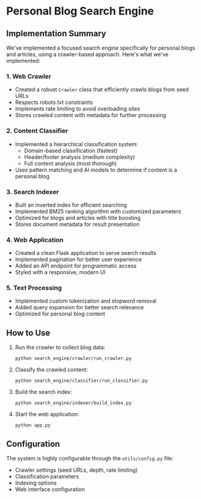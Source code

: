 # Personal Blog Search Engine

## Implementation Summary

We've implemented a focused search engine specifically for personal blogs and articles, using a crawler-based approach. Here's what we've implemented:

### 1. Web Crawler
- Created a robust `Crawler` class that efficiently crawls blogs from seed URLs
- Respects robots.txt constraints
- Implements rate limiting to avoid overloading sites
- Stores crawled content with metadata for further processing

### 2. Content Classifier
- Implemented a hierarchical classification system:
  - Domain-based classification (fastest)
  - Header/footer analysis (medium complexity)
  - Full content analysis (most thorough)
- Uses pattern matching and AI models to determine if content is a personal blog

### 3. Search Indexer
- Built an inverted index for efficient searching
- Implemented BM25 ranking algorithm with customized parameters
- Optimized for blogs and articles with title boosting
- Stores document metadata for result presentation

### 4. Web Application
- Created a clean Flask application to serve search results
- Implemented pagination for better user experience
- Added an API endpoint for programmatic access
- Styled with a responsive, modern UI

### 5. Text Processing
- Implemented custom tokenization and stopword removal
- Added query expansion for better search relevance
- Optimized for personal blog content

## How to Use

1. Run the crawler to collect blog data:
   ```
   python search_engine/crawler/run_crawler.py
   ```

2. Classify the crawled content:
   ```
   python search_engine/classifier/run_classifier.py
   ```

3. Build the search index:
   ```
   python search_engine/indexer/build_index.py
   ```

4. Start the web application:
   ```
   python app.py
   ```

## Configuration

The system is highly configurable through the `utils/config.py` file:
- Crawler settings (seed URLs, depth, rate limiting)
- Classification parameters
- Indexing options
- Web interface configuration 